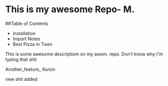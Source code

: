 This is my awesome Repo- M.
===========================

##Table of Contents

- Installation
- Import Notes
- Best Pizza in Town

This is some awesome descriptiom on my awsm. repo. Don't know why I'm typing that shit

Another_feature_
*Kursiv*


new shit added
